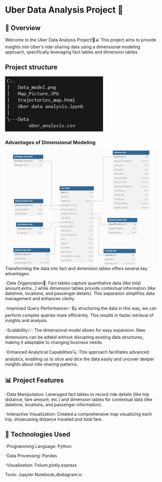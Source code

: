 # Uber Data Analysis Project 🚖
## 🚀 Overview
Welcome to the Uber Data Analysis Project!🚖📊 This project aims to provide insights into Uber's ride-sharing data using a dimensional modeling approach, specifically leveraging fact tables and dimension tables.
## Project structure 
![Project structure](Project_Structure.JPG)
### Advantages of Dimensional Modeling
![Dimensional Modeling](Data_model.png)
Transforming the data into fact and dimension tables offers several key advantages:

-Data Organization📂: Fact tables capture quantitative data (like total amount,extra...) while dimension tables provide contextual information (like datetime, locations, and passenger details). This separation simplifies data management and enhances clarity.

-Improved Query Performance⚡: By structuring the data in this way, we can perform complex queries more efficiently. This results in faster retrieval of insights and analysis.

-Scalability📈: The dimensional model allows for easy expansion. New dimensions can be added without disrupting existing data structures, making it adaptable to changing business needs.

-Enhanced Analytical Capabilities🔍: This approach facilitates advanced analytics, enabling us to slice and dice the data easily and uncover deeper insights about ride-sharing patterns.

## 📊 Project Features
-Data Manipulation: Leveraged fact tables to record ride details (like trip distance, fare amount, etc.) and dimension tables for contextual data (like datetime, locations, and passenger information).


-Interactive Visualization: Created a comprehensive map visualizing each trip, showcasing distance traveled and total fare.

## 🔧 Technologies Used
-Programming Language: Python

-Data Processing: Pandas

-Visualization: Folium,plotly.express

Tools: Jupyter Notebook,dbdiagram.io




